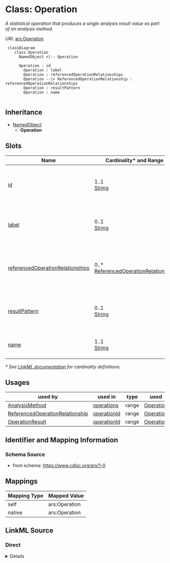 # Class: Operation

_A statistical operation that produces a single analysis result value as part of an analysis method._




URI: [ars:Operation](https://www.cdisc.org/ars/1-0/Operation)




```mermaid
 classDiagram
    class Operation
      NamedObject <|-- Operation

      Operation : id
        Operation : label
        Operation : referencedOperationRelationships
        Operation --|> ReferencedOperationRelationship : referencedOperationRelationships
        Operation : resultPattern
        Operation : name
        
```




## Inheritance
* [NamedObject](NamedObject.md)
    * **Operation**



## Slots

| Name | Cardinality* and Range | Description | Inheritance |
| ---  | --- | --- | --- |
| [id](id.md) | 1..1 <br/> [String](String.md) | The assigned identifying value for the instance of the class | direct |
| [label](label.md) | 0..1 <br/> [String](String.md) | A short informative description that may be used for display | direct |
| [referencedOperationRelationships](referencedOperationRelationships.md) | 0..* <br/> [ReferencedOperationRelationship](ReferencedOperationRelationship.md) | Relationships to other operations indicating how the result of the referenced... | direct |
| [resultPattern](resultPattern.md) | 0..1 <br/> [String](String.md) | The default pattern or format to apply to the result for display | direct |
| [name](name.md) | 1..1 <br/> [String](String.md) | The name for the instance of the class | [NamedObject](NamedObject.md) |

_* See [LinkML documentation](https://linkml.io/linkml/schemas/slots.html#slot-cardinality) for cardinality definitions._




## Usages

| used by | used in | type | used |
| ---  | --- | --- | --- |
| [AnalysisMethod](AnalysisMethod.md) | [operations](operations.md) | range | [Operation](Operation.md) |
| [ReferencedOperationRelationship](ReferencedOperationRelationship.md) | [operationId](operationId.md) | range | [Operation](Operation.md) |
| [OperationResult](OperationResult.md) | [operationId](operationId.md) | range | [Operation](Operation.md) |






## Identifier and Mapping Information







### Schema Source


* from schema: https://www.cdisc.org/ars/1-0





## Mappings

| Mapping Type | Mapped Value |
| ---  | ---  |
| self | ars:Operation |
| native | ars:Operation |





## LinkML Source

<!-- TODO: investigate https://stackoverflow.com/questions/37606292/how-to-create-tabbed-code-blocks-in-mkdocs-or-sphinx -->

### Direct

<details>
```yaml
name: Operation
description: A statistical operation that produces a single analysis result value
  as part of an analysis method.
from_schema: https://www.cdisc.org/ars/1-0
rank: 1000
is_a: NamedObject
slots:
- id
- label
- referencedOperationRelationships
- resultPattern

```
</details>

### Induced

<details>
```yaml
name: Operation
description: A statistical operation that produces a single analysis result value
  as part of an analysis method.
from_schema: https://www.cdisc.org/ars/1-0
rank: 1000
is_a: NamedObject
attributes:
  id:
    name: id
    description: The assigned identifying value for the instance of the class.
    from_schema: https://www.cdisc.org/ars/1-0
    rank: 1000
    identifier: true
    alias: id
    owner: Operation
    domain_of:
    - ReportingEvent
    - ReferenceDocument
    - TerminologyExtension
    - SponsorTerm
    - AnalysisOutputCategorization
    - AnalysisOutputCategory
    - AnalysisSet
    - DataSubset
    - GroupingFactor
    - Group
    - AnalysisMethod
    - Operation
    - ReferencedOperationRelationship
    - Analysis
    - DisplaySubSection
    - Output
    - OutputDisplay
    range: string
    required: true
  label:
    name: label
    description: A short informative description that may be used for display.
    from_schema: https://www.cdisc.org/ars/1-0
    rank: 1000
    alias: label
    owner: Operation
    domain_of:
    - AnalysisOutputCategorization
    - AnalysisOutputCategory
    - AnalysisSet
    - DataSubset
    - GroupingFactor
    - Group
    - AnalysisMethod
    - PageRef
    - Operation
    range: string
  referencedOperationRelationships:
    name: referencedOperationRelationships
    description: Relationships to other operations indicating how the result of the
      referenced operation are used in the calculation of the result for this operation.
    from_schema: https://www.cdisc.org/ars/1-0
    rank: 1000
    multivalued: true
    alias: referencedOperationRelationships
    owner: Operation
    domain_of:
    - Operation
    range: ReferencedOperationRelationship
    inlined: true
    inlined_as_list: true
  resultPattern:
    name: resultPattern
    description: The default pattern or format to apply to the result for display.
    comments:
    - May be a textual representation of a generic result to be displayed in a table
      shell (e.g. XX.X) or a machine readable formatting instruction.
    from_schema: https://www.cdisc.org/ars/1-0
    rank: 1000
    alias: resultPattern
    owner: Operation
    domain_of:
    - Operation
    range: string
  name:
    name: name
    description: The name for the instance of the class.
    from_schema: https://www.cdisc.org/ars/1-0
    rank: 1000
    alias: name
    owner: Operation
    domain_of:
    - NamedObject
    range: string
    required: true

```
</details>